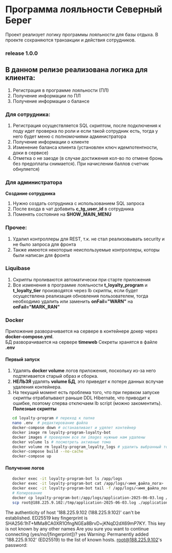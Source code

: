 # Программа лояльности Северный Берег

Проект реализует логику программы лояльности для базы отдыха. В проекте сохраняются транзакции и действия сотрудников.

### release 1.0.0

## В данном релизе реализована логика для клиента:

1. Регистрация в программе лояльности (ПЛ)
2. Получение информации по ПЛ
3. Получение информации о балансе

### Для сотрудника:

1. Регистрация осуществляется SQL скриптом, после подключения к поду идет проверка по роли и если такой сотрудник есть, тогда у него будет меню с полномочиями
   администратора
2. Получение информации о клиенте
3. Изменение баланса клиента (установлен ключ идемпотентности, доки в сервисе)
4. Отметка о не заезде (в случае достижения кол-во по отмене бронь без предоплаты снимается).
   При начислении баллов счетчик обнуляется)

### Для администратора

**Создание сотрудника**

1. Нужно создать сотрудника с использованием SQL запроса
2. После входа в чат добавить **c_tg_user_id** в сотрудника
3. Поменять состояние на **SHOW_MAIN_MENU**

### Прочее:

1. Удалил контроллеры для REST, т.к. не стал реализовывать security и не было запроса для фронта
2. Также имеются некоторые неиспользуемые контроллеры, которы были написан для фронта

### Liquibase

1. Скрипты проливаются автоматически при старте приложения
2. Все изменения в программе лояльности **t_loyalty_program** и **t_loyalty_tier** производятся через lb скрипты, если будет осуществлена реализация обновления
   пользователем, тогда необходимо удалить или заменить **onFail="WARN"** на **onFail="MARK_RAN"**

### Docker

Приложение разворачивается на сервере в контейнере докер через **docker-compose.yml**. <br>
БД разворачивается на сервере **timeweb**
Секреты хранятся в файле **.env**

#### Первый запуск

1. Удалять **docker volume** логов приложения, поскольку из-за него подтягивается старый образ и сборка.
2. **НЕЛЬЗЯ** удалять **volume БД**, это приведет к потере данных вслучае удаления контейнера.
3. На текущий момент есть проблема того, что при первком запуске скрипты отрабатывают раньше DDL Hibernate,
   что приводит к ошибке, поэтому сперва отключаем lb script (можно закоментить).</br>
   **Полезные скрипты**</br>

```bash
   cd loyalty-program # переход к папке
   nano .env  # редактирование файла
   docker-compose down # останавливает и удялет контейнер
   docker image rm loyalty-program-loyalty-bot
   docker images # проверяем все ли images нужные нам удалены
   docker volume ls # посмотреть активные тома
   docker volume rm loyalty-program_loyalty_logs # удалить выбранный том
   docker-compose build --no-cache
   docker-compose up
```

#### Получение логов

```bash
   docker exec -it loyalty-program-bot ls /app/logs
   docker exec -it loyalty-program-bot cat /app/logs/<имя_файла_лога>
   docker exec -it loyalty-program-bot tail -f /app/logs/<имя_файла_лога>
   # Копирование
   docker cp loyalty-program-bot:/app/logs/application-2025-06-03.log /tmp/application-2025-06-03.log # копируем на хост
   scp root@188.225.9.102:/tmp/application-2025-06-03.log ./application-2025-06-03.log # копируем на локальный ПК
```

The authenticity of host '188.225.9.102 (188.225.9.102)' can't be established.
ED25519 key fingerprint is SHA256:1hT+MMa8CA0XR1OfngNGEa8BrvD+jKNqD2dX69mP7KY.
This key is not known by any other names
Are you sure you want to continue connecting (yes/no/[fingerprint])? yes
Warning: Permanently added '188.225.9.102' (ED25519) to the list of known hosts.
root@188.225.9.102's password: 
